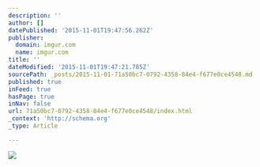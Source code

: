 ```yaml
---
description: ''
author: []
datePublished: '2015-11-01T19:47:56.262Z'
publisher:
  domain: imgur.com
  name: imgur.com
title: ''
dateModified: '2015-11-01T19:47:21.785Z'
sourcePath: _posts/2015-11-01-71a50bc7-0792-4358-84e4-f677e0ce4548.md
published: true
inFeed: true
hasPage: true
inNav: false
url: 71a50bc7-0792-4358-84e4-f677e0ce4548/index.html
_context: 'http://schema.org'
_type: Article

---
```

![](http://i.imgur.com/HB9n8M0.png)